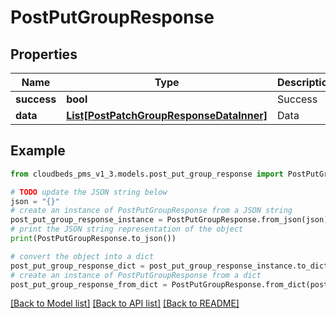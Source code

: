 # PostPutGroupResponse


## Properties

Name | Type | Description | Notes
------------ | ------------- | ------------- | -------------
**success** | **bool** | Success | [optional] 
**data** | [**List[PostPatchGroupResponseDataInner]**](PostPatchGroupResponseDataInner.md) | Data | [optional] 

## Example

```python
from cloudbeds_pms_v1_3.models.post_put_group_response import PostPutGroupResponse

# TODO update the JSON string below
json = "{}"
# create an instance of PostPutGroupResponse from a JSON string
post_put_group_response_instance = PostPutGroupResponse.from_json(json)
# print the JSON string representation of the object
print(PostPutGroupResponse.to_json())

# convert the object into a dict
post_put_group_response_dict = post_put_group_response_instance.to_dict()
# create an instance of PostPutGroupResponse from a dict
post_put_group_response_from_dict = PostPutGroupResponse.from_dict(post_put_group_response_dict)
```
[[Back to Model list]](../README.md#documentation-for-models) [[Back to API list]](../README.md#documentation-for-api-endpoints) [[Back to README]](../README.md)


